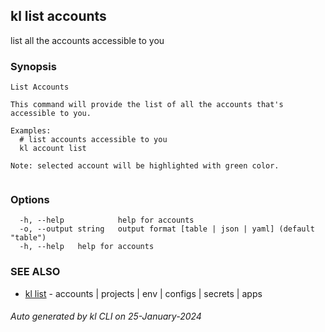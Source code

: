 ## kl list accounts

list all the accounts accessible to you

### Synopsis

```
List Accounts

This command will provide the list of all the accounts that's accessible to you. 

Examples:
  # list accounts accessible to you
  kl account list

Note: selected account will be highlighted with green color.


```

### Options

```
  -h, --help            help for accounts
  -o, --output string   output format [table | json | yaml] (default "table")
  -h, --help   help for accounts
```

### SEE ALSO

* [kl list](kl_list.md)  - accounts | projects | env | configs | secrets | apps

###### Auto generated by kl CLI on 25-January-2024
